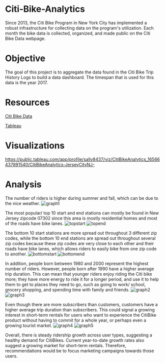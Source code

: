 # Citi-Bike-Analytics
Since 2013, the Citi Bike Program in New York City has implemented a robust infrastructure for collecting data on the program's utilization. Each month the bike data is collected, organized, and made public on the Citi Bike Data webpage.

# Objective
The goal of this project is to aggregate the data found in the Citi Bike Trip History Logs to build a data dashboard. The timespan that is used for this data is the year 2017.

# Resources
[Citi Bike Data](https://ride.citibikenyc.com/system-data)

[Tableau](https://public.tableau.com/en-us/s/)

# Visualizations
https://public.tableau.com/app/profile/sally8437/viz/CitiBikeAnalytics_16566437891540/CitiBikeAnalytics-JerseyCityNJ- 

# Analysis
The number of riders is higher during summer and fall, which can be due to the nice weather. 
![graph1](Images/graph1.PNG)

The most popular/ top 10 start and end stations can mostly be found in New Jersey zipcode 07302 since this area is mostly residential homes and most of the roads have bike lanes.
![topstart](Images/top10start.PNG)
![topend](Images/top10end.PNG)

The bottom 10 start stations are more spread out throughout 3 different zip codes, while the bottom 10 end stations are spread out throughout several zip codes because these zip codes are very close to each other and their roads have bike lanes, which allows riders to easily bike from one zip code to another.
![bottomstart](Images/bottom10start.PNG)
![bottomend](Images/bottom10end.PNG)

In addition, people born between 1980 and 2000 represent the highest number of riders. However, people born after 1990 have a higher average trip duration. This can mean that younger riders enjoy riding the Citi bike more; they have more energy to ride it for a longer period, and use it to help them to get to places they need to go, such as going to work/ school, grocery shopping, and spending time with family and friends. 
![graph2](Images/graph2.PNG)
![graph3](Images/graph3.PNG)

Even though there are more subscribers than customers, customers have a higher average trip duration than subscribers. This could signal a growing interest in short-term rentals for users who want to experience the CitiBike product without having to commit for a whole year, or perhaps even a growing tourist market.
![graph4](Images/graph4.PNG)
![graph5](Images/graph5.PNG)

Overall, there is steady ridership growth across user types, suggesting a healthy demand for CitiBikes. Current year-to-date growth rates also suggest a growing market for short-term rentals. Therefore, recommendations would be to focus marketing campaigns towards those users.
